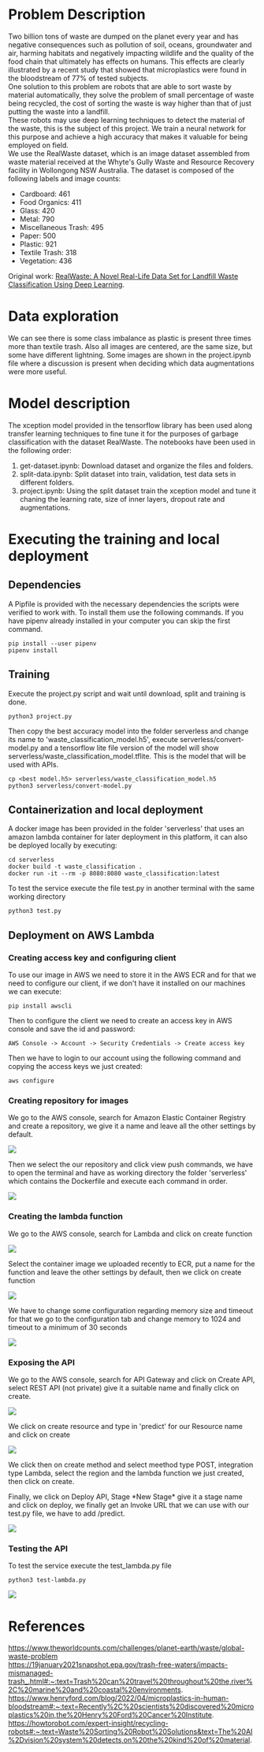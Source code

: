 # Problem Description

Two billion tons of waste are dumped on the planet every year and has negative consequences such as pollution of soil, oceans, groundwater and air, harming habitats and negatively impacting wildlife and the quality of the food chain that ultimately has effects on humans. This effects are clearly illustrated by a recent study that showed that microplastics were found in the bloodstream of 77% of tested subjects. \
One solution to this problem are robots that are able to sort waste by material automatically, they solve the problem of small percentage of waste being recycled, the cost of sorting the waste is way higher than that of just putting the waste into a landfill. \
These robots may use deep learning techniques to detect the material of the waste, this is the subject of this project. We train a neural network for this purpose and achieve a high accuracy that makes it valuable for being employed on field. \
We use the RealWaste dataset, which is an image dataset assembled from waste material received at the Whyte's Gully Waste and Resource Recovery facility in Wollongong NSW Australia. The dataset is composed of the following labels and image counts:
  - Cardboard: 461
  - Food Organics: 411
  - Glass: 420
  - Metal: 790
  - Miscellaneous Trash: 495
  - Paper: 500
  - Plastic: 921
  - Textile Trash: 318
  - Vegetation: 436
  
Original work: [RealWaste: A Novel Real-Life Data Set for Landfill Waste Classification Using Deep Learning](https://www.mdpi.com/2078-2489/14/12/633).
# Data exploration

We can see there is some class imbalance as plastic is present three times more than textile trash. Also all images are centered, are the same size, but some have different lightning. Some images are shown in the project.ipynb file where a discussion is present when deciding which data augmentations were more useful.

# Model description

The xception model provided in the tensorflow library has been used along transfer learning techniques to fine tune it for the purposes of garbage classification with the dataset RealWaste. The notebooks have been used in the following order:

1. get-dataset.ipynb: Download dataset and organize the files and folders.
2. split-data.ipynb: Split dataset into train, validation, test data sets in different folders.
3. project.ipynb: Using the split dataset train the xception model and tune it chaning the learning rate, size of inner layers, dropout rate and augmentations.

# Executing the training and local deployment
## Dependencies

A Pipfile is provided with the necessary dependencies the scripts were verified to work with. To install them use the following commands. If you have pipenv already installed in your computer you can skip the first command.

```
pip install --user pipenv
pipenv install 
```

## Training

Execute the project.py script and wait until download, split and training is done. 

```
python3 project.py
```

Then copy the best accuracy model into the folder serverless and change its name to 'waste_classification_model.h5', execute serverless/convert-model.py and a tensorflow lite file version of the model will show serverless/waste_classification_model.tflite. This is the model that will be used with APIs.
```
cp <best model.h5> serverless/waste_classification_model.h5
python3 serverless/convert-model.py
```

## Containerization and local deployment

A docker image has been provided in the folder 'serverless' that uses an amazon lambda container for later deployment in this platform, it can also be deployed locally by executing:
```
cd serverless
docker build -t waste_classification .
docker run -it --rm -p 8080:8080 waste_classification:latest
```

To test the service execute the file test.py in another terminal with the same working directory

```
python3 test.py
```
## Deployment on AWS Lambda 

### Creating access key and configuring client

To use our image in AWS we need to store it in the AWS ECR and for that we need to configure our client, if we don't have it installed on our machines we can execute:

```
pip install awscli
```

Then to configure the client we need to create an access key in AWS console and save the id and password:

```
AWS Console -> Account -> Security Credentials -> Create access key
```

Then we have to login to our account using the following command and copying the access keys we just created:
```
aws configure
```
### Creating repository for images

We go to the AWS console, search for Amazon Elastic Container Registry and create a repository, we give it a name and leave all the other settings by default. 

![](screenshots/create_repository.png)

Then we select the our repository and click view push commands, we have to open the terminal and have as working directory the folder 'serverless' which contains the Dockerfile and execute each command in order.

![](screenshots/view_push_commands.png)

### Creating the lambda function

We go to the AWS console, search for Lambda and click on create function

![](screenshots/create_function.png)

Select the container image we uploaded recently to ECR, put a name for the function and leave the other settings by default, then we click on create function

![](screenshots/creating_function.png)

We have to change some configuration regarding memory size and timeout for that we go to the configuration tab and change memory to 1024 and timeout to a minimum of 30 seconds

![](screenshots/settings.png)

### Exposing the API

We go to the AWS console, search for API Gateway and click on Create API, select REST API (not private) give it a suitable name and finally click on create.

![](screenshots/create_api)

We click on create resource and type in 'predict' for our Resource name and click on create

![](screenshots/create_resource.png)

We click then on create method and select meethod type POST, integration type Lambda, select the region and the lambda function we just created, then click on create.

Finally, we click on Deploy API, Stage \*New Stage\* give it a stage name and click on deploy, we finally get an Invoke URL that we can use with our test.py file, we have to add /predict.

![](screenshots/deployed.png)

### Testing the API

To test the service execute the test_lambda.py file

```
python3 test-lambda.py
```

![](screenshots/final.png)


# References 
https://www.theworldcounts.com/challenges/planet-earth/waste/global-waste-problem \
https://19january2021snapshot.epa.gov/trash-free-waters/impacts-mismanaged-trash_.html#:~:text=Trash%20can%20travel%20throughout%20the,river%2C%20marine%20and%20coastal%20environments. \
https://www.henryford.com/blog/2022/04/microplastics-in-human-bloodstream#:~:text=Recently%2C%20scientists%20discovered%20microplastics%20in,the%20Henry%20Ford%20Cancer%20Institute. \
https://howtorobot.com/expert-insight/recycling-robots#:~:text=Waste%20Sorting%20Robot%20Solutions&text=The%20AI%2Dvision%20system%20detects,on%20the%20kind%20of%20material.
